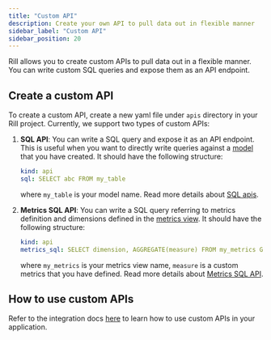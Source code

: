 ```yaml
---
title: "Custom API"
description: Create your own API to pull data out in flexible manner 
sidebar_label: "Custom API"
sidebar_position: 20
---
```


Rill allows you to create custom APIs to pull data out in a flexible manner. You can write custom SQL queries and expose them as an API endpoint.

## Create a custom API

To create a custom API, create a new yaml file under `apis` directory in your Rill project. Currently, 
we support two types of custom APIs:

1. **SQL API**: You can write a SQL query and expose it as an API endpoint. This is useful when you want to directly 
    write queries against a [model](../sql-models.md) that you have created. It should have the following structure:
    
    ```yaml
    kind: api
    sql: SELECT abc FROM my_table
    ```
    where `my_table` is your model name. Read more details about [SQL apis](./sql-apis.md).

2. **Metrics SQL API**: You can write a SQL query referring to metrics definition and dimensions defined in the [metrics view](../metrics-dashboard.md). 
It should have the following structure:
    
    ```yaml
    kind: api
    metrics_sql: SELECT dimension, AGGREGATE(measure) FROM my_metrics GROUP BY 1
    ```
    where `my_metrics` is your metrics view name, `measure` is a custom metrics that you have defined. 
    Read more details about [Metrics SQL API](./metrics-sql.md).

## How to use custom APIs
Refer to the integration docs [here](../../integration/custom-api.md) to learn how to use custom APIs in your application.